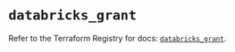 # `databricks_grant`

Refer to the Terraform Registry for docs: [`databricks_grant`](https://registry.terraform.io/providers/databricks/databricks/1.74.0/docs/resources/grant).

